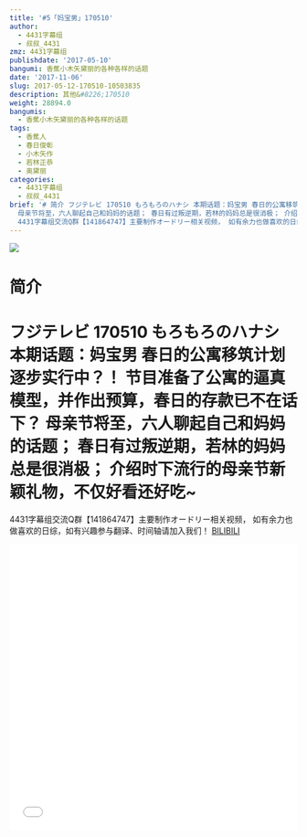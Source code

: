```yaml
---
title: '#5「妈宝男」170510'
author:
  - 4431字幕组
  - 叔叔_4431
zmz: 4431字幕组
publishdate: '2017-05-10'
bangumi: 香蕉小木矢黛丽的各种各样的话题
date: '2017-11-06'
slug: 2017-05-12-170510-10503835
description: 其他&#8226;170510
weight: 28894.0
bangumis:
  - 香蕉小木矢黛丽的各种各样的话题
tags:
  - 香蕉人
  - 春日俊彰
  - 小木矢作
  - 若林正恭
  - 奥黛丽
categories:
  - 4431字幕组
  - 叔叔_4431
brief: '# 简介 フジテレビ 170510 もろもろのハナシ 本期话题：妈宝男 春日的公寓移筑计划逐步实行中？！ 节目准备了公寓的逼真模型，并作出预算，春日的存款已不在话下？
  母亲节将至，六人聊起自己和妈妈的话题； 春日有过叛逆期，若林的妈妈总是很消极； 介绍时下流行的母亲节新颖礼物，不仅好看还好吃~ ======================
  4431字幕组交流Q群【141864747】主要制作オードリー相关视频， 如有余力也做喜欢的日综，如有兴趣参与翻译、时间轴请加入我们！'
---
```

![](https://i.imgur.com/eQcoVTl.png)
# 简介  
フジテレビ 170510 もろもろのハナシ
本期话题：妈宝男
春日的公寓移筑计划逐步实行中？！
节目准备了公寓的逼真模型，并作出预算，春日的存款已不在话下？
母亲节将至，六人聊起自己和妈妈的话题；
春日有过叛逆期，若林的妈妈总是很消极；
介绍时下流行的母亲节新颖礼物，不仅好看还好吃~
======================
4431字幕组交流Q群【141864747】主要制作オードリー相关视频，
如有余力也做喜欢的日综，如有兴趣参与翻译、时间轴请加入我们！
  [BILIBILI](https://www.bilibili.com/video/av10503835/)

  <iframe src="//www.bilibili.com/blackboard/player.html?aid=10503835" width="100%" height="500" frameborder="0" allowfullscreen="allowfullscreen"></iframe>
